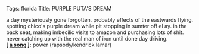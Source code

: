 Tags: florida
Title: PURPLE PUTA'S DREAM
  
a day mysteriously gone forgotten. probably effects of the eastwards flying. spotting chico's purple dream while pit stopping in sumter off el ay. in the back seat, making imbecilic visits to amazon and purchasing lots of shit. never catching up with the real man of iron until done day driving.  
**[ [a song](https://open.spotify.com/track/6SxfpFpECdR0bc0aL8Rygq) ]:** power (rapsody/kendrick lamar)